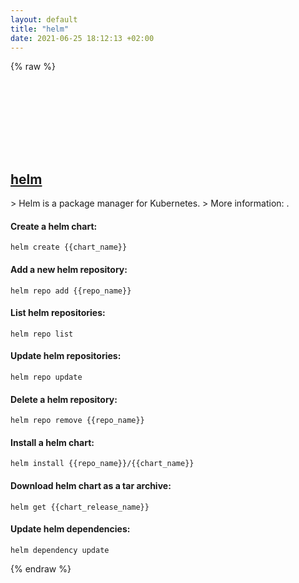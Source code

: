 ```yaml
---
layout: default
title: "helm"
date: 2021-06-25 18:12:13 +02:00
---
```

{% raw %}
<h2 id="helm">
  <a href="/en/common/helm.html">helm</a> <a href="#helm"><svg class="icon">
    <use href="/assets/images/unicode_sprite.svg#link" />
  </svg></a>
</h2>
> Helm is a package manager for Kubernetes.
> More information: <https://helm.sh/>.

#### Create a helm chart:
```shell
helm create {{chart_name}}
```
#### Add a new helm repository:
```shell
helm repo add {{repo_name}}
```
#### List helm repositories:
```shell
helm repo list
```
#### Update helm repositories:
```shell
helm repo update
```
#### Delete a helm repository:
```shell
helm repo remove {{repo_name}}
```
#### Install a helm chart:
```shell
helm install {{repo_name}}/{{chart_name}}
```
#### Download helm chart as a tar archive:
```shell
helm get {{chart_release_name}}
```
#### Update helm dependencies:
```shell
helm dependency update
```
{% endraw %}